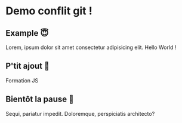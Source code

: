 # Demo conflit git !

## Example 😇
Lorem, ipsum dolor sit amet consectetur adipisicing elit. Hello World !

## P'tit ajout 🎵
Formation JS

## Bientôt la pause 🥪
Sequi, pariatur impedit. Doloremque, perspiciatis architecto?